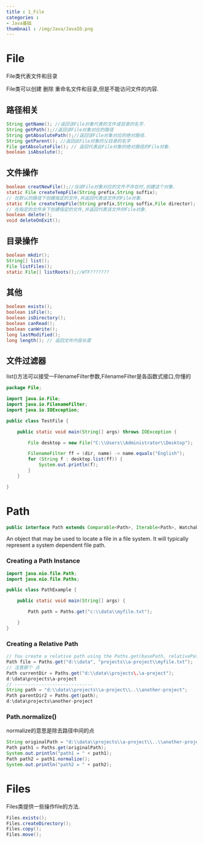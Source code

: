 ```yaml
---
title : 1_File
categories :
- Java基础
thumbnail : /img/Java/JavaIO.png
---
```


# File

File类代表文件和目录

File类可以创建 删除 重命名文件和目录,但是不能访问文件的内容.

## 路径相关

```java
String getName(); //返回该File对象代表的文件或目录的名字.
String getPath();//返回该File对象对应的路径
String getAbsolutePath();//返回该File对象对应的绝对路径.
String getParent(); //返回此File对象的父目录的名字
File getAbsoluteFile(); // 返回代表此File对象的绝对路径的File对象.
boolean isAbsolute();
```

## 文件操作

```java
boolean creatNewFile();//当该File对象对应的文件不存在时,创建这个对象.
static File createTempFile(String prefix,String suffix);
// 在默认的路径下创建指定的文件,并返回代表该文件的File对象.
static File createTempFile(String prefix,String suffix,File director);
// 在指定的文件夹下创建指定的文件,并返回代表该文件的File对象.
boolean delete();
void deleteOnExit();
```

## 目录操作

```java
boolean mkdir();
String[] list();
File listFiles();
static File[] listRoots();//WTF???????
```

## 其他

```java
boolean exists();
boolean isFile();
boolean isDirectory();
boolean canRead();
boolean canWrite();
long lastModified();
long length(); // 返回文件内容长度
```

## 文件过滤器

list()方法可以接受一FilenameFilter参数,FilenameFilter是各函数式接口,你懂的

```java
package File;

import java.io.File;
import java.io.FilenameFilter;
import java.io.IOException;

public class TestFile {

	public static void main(String[] args) throws IOException {

		File desktop = new File("C:\\Users\\Administrator\\Desktop");

		FilenameFilter ff = (dir, name) -> name.equals("English");
		for (String f : desktop.list(ff)) {
			System.out.println(f);
		}
	}

}
```

# Path

```java
public interface Path extends Comparable<Path>, Iterable<Path>, Watchable
```

An object that may be used to locate a file in a file system. It will typically represent a system dependent file path.

### Creating a Path Instance

```java
import java.nio.file.Path;
import java.nio.file.Paths;

public class PathExample {

    public static void main(String[] args) {

        Path path = Paths.get("c:\\data\\myfile.txt");

    }
}
```

### Creating a Relative Path

```java
// You create a relative path using the Paths.get(basePath, relativePath) method.
Path file = Paths.get("d:\\data", "projects\\a-project\\myfile.txt");
// 注意那个 点
Path currentDir = Paths.get("d:\\data\\projects\.\a-project");
d:\data\projects\a-project
// -----------------------------
String path = "d:\\data\\projects\\a-project\\..\\another-project";
Path parentDir2 = Paths.get(path);
d:\data\projects\another-project
```

### Path.normalize()

normalize的意思是除去路径中间的点

```java
String originalPath = "d:\\data\\projects\\a-project\\..\\another-project";
Path path1 = Paths.get(originalPath);
System.out.println("path1 = " + path1);
Path path2 = path1.normalize();
System.out.println("path2 = " + path2);
```



# Files

Files类提供一些操作file的方法.

```java
Files.exists();
Files.createDirectory();
Files.copy();
Files.move();
```

